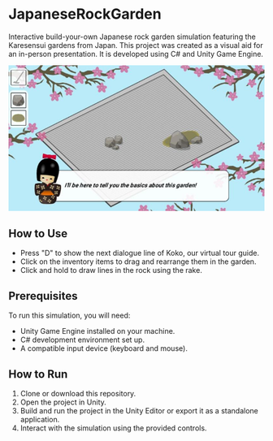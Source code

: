 # JapaneseRockGarden

Interactive build-your-own Japanese rock garden simulation featuring the Karesensui gardens from Japan. This project was created as a visual aid for an in-person presentation. It is developed using C# and Unity Game Engine.

![Zen Garden Logo](./Zen%20Garden.jpeg)

## How to Use
- Press "D" to show the next dialogue line of Koko, our virtual tour guide.
- Click on the inventory items to drag and rearrange them in the garden.
- Click and hold to draw lines in the rock using the rake.

## Prerequisites
To run this simulation, you will need:
- Unity Game Engine installed on your machine.
- C# development environment set up.
- A compatible input device (keyboard and mouse).

## How to Run
1. Clone or download this repository.
2. Open the project in Unity.
3. Build and run the project in the Unity Editor or export it as a standalone application.
4. Interact with the simulation using the provided controls.
